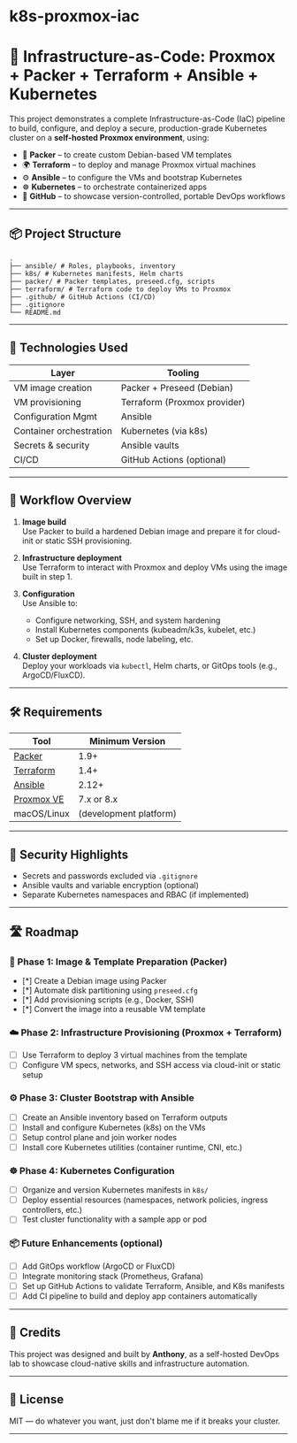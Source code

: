 # k8s-proxmox-iac

# 🔧 Infrastructure-as-Code: Proxmox + Packer + Terraform + Ansible + Kubernetes

This project demonstrates a complete Infrastructure-as-Code (IaC) pipeline to build, configure, and deploy a secure, production-grade Kubernetes cluster on a **self-hosted Proxmox environment**, using:

- 🧱 **Packer** – to create custom Debian-based VM templates
- 🌍 **Terraform** – to deploy and manage Proxmox virtual machines
- ⚙️ **Ansible** – to configure the VMs and bootstrap Kubernetes
- ☸️ **Kubernetes** – to orchestrate containerized apps
- 🚀 **GitHub** – to showcase version-controlled, portable DevOps workflows

---

## 📦 Project Structure

```
.
├── ansible/ # Roles, playbooks, inventory
├── k8s/ # Kubernetes manifests, Helm charts
├── packer/ # Packer templates, preseed.cfg, scripts
├── terraform/ # Terraform code to deploy VMs to Proxmox
├── .github/ # GitHub Actions (CI/CD)
├── .gitignore
└── README.md
```

---

## 🧰 Technologies Used

| Layer                     | Tooling                                       |
|---------------------------|-----------------------------------------------|
| VM image creation         | Packer + Preseed (Debian)                     |
| VM provisioning           | Terraform (Proxmox provider)                  |
| Configuration Mgmt        | Ansible                                       |
| Container orchestration   | Kubernetes (via k8s)                          |
| Secrets & security        | Ansible vaults                                |
| CI/CD                     | GitHub Actions (optional)                     |

---

## 🚀 Workflow Overview

1. **Image build**  
   Use Packer to build a hardened Debian image and prepare it for cloud-init or static SSH provisioning.

2. **Infrastructure deployment**  
   Use Terraform to interact with Proxmox and deploy VMs using the image built in step 1.

3. **Configuration**  
   Use Ansible to:
   - Configure networking, SSH, and system hardening
   - Install Kubernetes components (kubeadm/k3s, kubelet, etc.)
   - Set up Docker, firewalls, node labeling, etc.

4. **Cluster deployment**  
   Deploy your workloads via `kubectl`, Helm charts, or GitOps tools (e.g., ArgoCD/FluxCD).

---

## 🛠️ Requirements

| Tool                                      | Minimum Version           |
|-------------------------------------------|---------------------------|
| [Packer](https://www.packer.io/)          | 1.9+                      |
| [Terraform](https://www.terraform.io/)    | 1.4+                      |
| [Ansible](https://www.ansible.com/)       | 2.12+                     |
| [Proxmox VE](https://www.proxmox.com/)    | 7.x or 8.x                |
| macOS/Linux                               | (development platform)    |


---

## 🔐 Security Highlights

- Secrets and passwords excluded via `.gitignore`
- Ansible vaults and variable encryption (optional)
- Separate Kubernetes namespaces and RBAC (if implemented)

---

## 🛣️ Roadmap

### 🔨 Phase 1: Image & Template Preparation (Packer)
- [*] Create a Debian image using Packer
- [*] Automate disk partitioning using `preseed.cfg`
- [*] Add provisioning scripts (e.g., Docker, SSH)
- [*] Convert the image into a reusable VM template

### ☁️ Phase 2: Infrastructure Provisioning (Proxmox + Terraform)
- [ ] Use Terraform to deploy 3 virtual machines from the template
- [ ] Configure VM specs, networks, and SSH access via cloud-init or static setup

### ⚙️ Phase 3: Cluster Bootstrap with Ansible
- [ ] Create an Ansible inventory based on Terraform outputs
- [ ] Install and configure Kubernetes (k8s) on the VMs
- [ ] Setup control plane and join worker nodes
- [ ] Install core Kubernetes utilities (container runtime, CNI, etc.)

### ☸️ Phase 4: Kubernetes Configuration
- [ ] Organize and version Kubernetes manifests in `k8s/`
- [ ] Deploy essential resources (namespaces, network policies, ingress controllers, etc.)
- [ ] Test cluster functionality with a sample app or pod

### 📦 Future Enhancements (optional)
- [ ] Add GitOps workflow (ArgoCD or FluxCD)
- [ ] Integrate monitoring stack (Prometheus, Grafana)
- [ ] Set up GitHub Actions to validate Terraform, Ansible, and K8s manifests
- [ ] Add CI pipeline to build and deploy app containers automatically

---

## 🧠 Credits

This project was designed and built by **Anthony**, as a self-hosted DevOps lab to showcase cloud-native skills and infrastructure automation.

---

## 🪪 License

MIT — do whatever you want, just don't blame me if it breaks your cluster.

---
